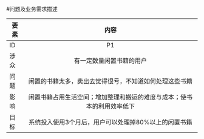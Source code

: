 #问题及业务需求描述



| 要素 | 内容 |
| --- | :---: |
| ID | P1 |
| 涉众 | 有一定数量闲置书籍的用户 |
| 问题 | 闲置的书籍太多，卖出去觉得很亏，不知道如何处理这些书籍 |
| 影响 | 闲置书籍占用生活空间；增加整理和搬运的难度与成本；使书本的利用效率低下 |
| 目标 | 系统投入使用3个月后，用户可以处理掉80%以上的闲置书籍 |


